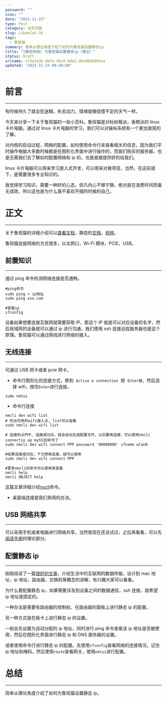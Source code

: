 ```yaml
---
password: ""
icon: ""
date: "2023-11-23"
type: Post
category: 动手实践
slug: LubanCat-16
tags:
  - 鲁班猫
summary: 简单从理论角度介绍了如何为鲁班猫设置静态ip
title: "[静态网络] 为鲁班猫设置静态ip（理论）"
status: Draft
urlname: cf3a7e3b-8afa-46c8-bde2-dbc8036001ea
updated: "2023-11-23 08:40:00"
---
```


# 前言

---

有时候待久了就会犯迷糊，失去动力，情绪就像捉摸不定的天气一样。

今天来分享一下关于鲁班猫的一些小百科。鲁班猫是对标树莓派，香橙派的 linux 卡片电脑。通过对 linux 卡片电脑的学习，我们可以对操纵系统有一个更加直观的了解。

对内核的启动过程，网络的配置，如何使用命令行来查看相关的信息，因为我们平时操作电脑大多数时候都是在图形化界面中进行操作的，而我们购买的服务器，也是无需我们去了解如何配置网络和 ip 的，也是直接提供好的给我们。

linux 卡片电脑可以用来学习嵌入式开发，可以用来对接项目，当然，在这前提下，是需要很多专业知识的。

我觉得学习知识，需要一种好的心态，但凡内心不够宁静，绝对是在浪费时间而毫无成效，所以这也是为什么我不喜欢开摆的时候的自己。

# 正文

---

关于鲁班猫的详细介绍可以[查看文档](https://doc.embedfire.com/products/link/zh/latest/linux/ebf_lubancat.html)，静态的[文档](https://doc.embedfire.com/linux/rk356x/quick_start/zh/latest/quick_start/network/network2.html)，[视频](https://www.bilibili.com/video/BV16h4y1x7k8/?spm_id_from=333.999.top_right_bar_window_history.content.click&vd_source=237e295a40d7aaea043ead8c0d2c78ab)。

鲁班猫连接网络的方式很多，以太网口，Wi-Fi 模块，PCIE，USB。

## 前置知识

---

通过 ping 命令检测网络连接是否通畅。

```shell
#ping命令
sudo ping + ip地址
sudo ping xxx.com

#查看ip
ifconfig
```

设备如果想要连接互联网就需要获取 IP，那这个 IP 就是可以对应设备的名字，然后局域网的设备就可以通过 ip 进行沟通，我们使用 ssh 连接远程服务器也是这个原理。鲁班猫可以通过网线进行网络的接入。

## 无线连接

---

可通过 USB 网卡或者 pcie 网卡。

- 命令行图形化的连接方式，移到  `Active a connection`  按  `Enter键`，然后选择 wifi，按住`Enter`进行连接。

```shell
sudo nmtui
```

- 命令行连接

```shell
nmcli dev wifi list
# 列出可用的wifi接入点, list可以省略
sudo nmcli dev wifi list

# 连接热点PPP, 连接成功后，就会自动生成配置文件，以后要再连接，可以使用nmcli connectio up mySSID命令了
sudo nmcli dev wifi connect PPP password '00000000' ifname wlan0

#如果连接成功后，下次想再连接，就可以使用
sudo nmcli dev wifi connect PPP

#更多nmcli的命令可以使用来查看
nmcli help
nmcli OBJECT help
```

这篇文章详细介绍[nucli](https://doc.embedfire.com/linux/rk356x/quick_start/zh/latest/quick_start/wireless/wifi/wifi.html#nmcli)命令。

- 桌面端连接是我们熟用的办法。

## USB 网络共享

---

可以采用手机或者电脑进行网络共享。当然我现在还没试过，之后再看看，可以先[阅读手册](https://doc.embedfire.com/linux/rk356x/quick_start/zh/latest/quick_start/network/network2.html)的理论部分。

## 配置静态 ip

---

刚刚阅读了一篇[很好的文章](https://mp.weixin.qq.com/s/jiPMUk6zUdOY6eKxAjNDbQ)，介绍生活中的互联网的数据传输，设计到 mac 地址，ip 地址，路由器，交换机等概念的讲解，有兴趣大家可以看看。

为什么要配置静态 ip，如果需要涉及到设备之间的数据通信，ssh 连接，就希望 ip 地址是固定的。

一种办法是需要有路由器的控制权，在路由器的面板上进行静态 ip 的配置。

另一种方式是在板卡上进行静态 ip 的设置。

一般会先设置为自动分配的 ip 地址，同时进行 ping 命令查看该 ip 地址是否被使用，然后在图形化界面进行静态 ip 和 DNS 服务器的设置。

或者使用命令行进行静态 ip 的配置。先使用`ifconfig`查看网络的连接情况，记住 ip 地址和掩码，然后使用`route`查看网关，使用`nmtui`进行配置。

# 总结

---

简单从理论角度介绍了如何为鲁班猫设置静态 ip。
